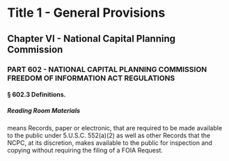 
# Title 1 - General Provisions
## Chapter VI - National Capital Planning Commission
### PART 602 - NATIONAL CAPITAL PLANNING COMMISSION FREEDOM OF INFORMATION ACT REGULATIONS
#### § 602.3 Definitions.
##### Reading Room Materials

means Records, paper or electronic, that are required to be made available to the public under 5.U.S.C. 552(a)(2) as well as other Records that the NCPC, at its discretion, makes available to the public for inspection and copying without requiring the filing of a FOIA Request.
